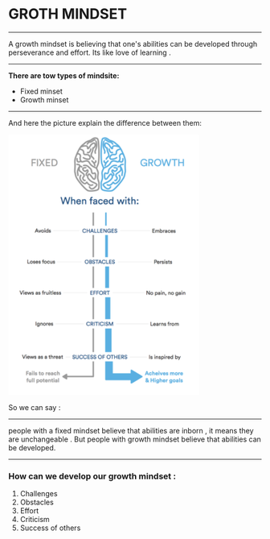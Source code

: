 # GROTH MINDSET
***
A growth mindset is believing that one's abilities can be developed through perseverance and effort. Its like love of learning .
***
**There are tow types of mindsite:** 

* Fixed minset
* Growth minset
*** 
And here the picture explain the difference between them:

![growthmind](growthmind.PNG)

So we can say : 
***
people with a fixed mindset believe that abilities are inborn , it means they are unchangeable . But people with growth mindset believe that abilities can be developed.
***
### How can we develop our growth mindset :
1. Challenges
2. Obstacles
3. Effort
4. Criticism
5. Success of others


